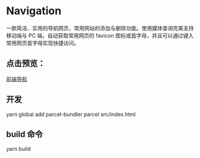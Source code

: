 # Navigation

一款简洁、实用的导航网页，常用网站的添加与删除功能。使用媒体查询完美支持移动端与 PC 端，自动获取常用网页的 favicon 图标或首字母，并且可以通过键入常用网页首字母实现快捷访问。

## 点击预览：

[前端导航](https://tq13111.github.io/nav-1/src/index.html)


## 开发

yarn global add parcel-bundler
parcel src/index.html

## build 命令

yarn build

